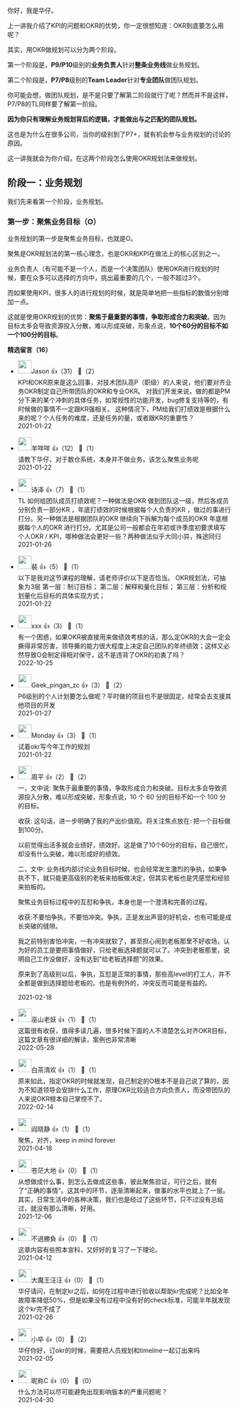 你好，我是华仔。

上一讲我介绍了KPI的问题和OKR的优势，你一定很想知道：OKR到底要怎么用呢？

其实，用OKR做规划可以分为两个阶段。

第一个阶段是，**P9/P10**级别的**业务负责人**针对**整条业务线**做业务规划。

第二个阶段是，**P7/P8**级别的**Team Leader**针对**专业团队**做团队规划。

你可能会想，做团队规划，是不是只要了解第二阶段就行了呢？然而并不是这样，P7/P8的TL同样要了解第一阶段。

**因为你只有理解业务规划背后的逻辑，才能做出与之匹配的团队规划。**

这也是为什么在很多公司，当你的级别到了P7+，就有机会参与业务规划的讨论的原因。

这一讲我就会为你介绍，在这两个阶段怎么使用OKR规划法来做规划。

## 阶段一：业务规划

我们先来看第一个阶段，业务规划。

### 第一步：聚焦业务目标（O）

业务规划的第一步是聚焦业务目标，也就是O。

聚焦是OKR规划法的第一核心理念，也是OKR和KPI在做法上的核心区别之一。

业务负责人（有可能不是一个人，而是一个决策团队）使用OKR进行规划的时候，要在众多可以选择的方向中，挑出最重要的几个，一般不超过3个。

而如果使用KPI，很多人的进行规划的时候，就是简单地把一些指标的数值分别增加一点。

这就是使用OKR规划的优势：**聚焦于最重要的事情，争取形成合力和突破**。因为目标太多会导致资源投入分散，难以形成突破，形象点说，**10个60分的目标不如一个100分的目标**。
<div><strong>精选留言（16）</strong></div><ul>
<li><img src="https://static001.geekbang.org/account/avatar/00/19/70/49/f3d5e455.jpg" width="30px"><span>Jason</span> 👍（31） 💬（2）<div>KPI和OKR原来是这么回事，对技术团队高P（职级）的人来说，他们要对齐业务OKR制定自己所带团队的OKR和专业OKR。
        对我们开发来说，做的都是PM分下来的某个冲刺的具体任务，如常规性的功能开发，bug修复支持等的，有时候做的事情不一定跟KR强相关。
       这种情况下，PM给我们打绩效是根据什么来的呢？个人任务的难度，还是任务的量，或者跟KR的重要性？</div>2021-01-22</li><br/><li><img src="https://static001.geekbang.org/account/avatar/00/13/79/bf/89320848.jpg" width="30px"><span>羊咩咩</span> 👍（12） 💬（1）<div>请教下华仔，对于数仓系统，本身并不做业务，该怎么聚焦业务呢</div>2021-01-22</li><br/><li><img src="https://static001.geekbang.org/account/avatar/00/0f/be/b9/f2481c2c.jpg" width="30px"><span>诗泽</span> 👍（7） 💬（1）<div>TL 如何给团队成员打绩效呢？一种做法是OKR 做到团队这一级，然后各成员分别负责一部分KR ，年底打绩效的时候根据每个人负责的KR ，做过的事进行打分。另一种做法是根据团队的OKR 继续向下拆解为每个成员的OKR 年底根据每个人的OKR 进行打分。尤其是公司一般都会在年初或许季度初要求填写个人OKR &#47; KPI，哪种做法会更好一些？两种做法似乎大同小异，殊途同归</div>2021-01-26</li><br/><li><img src="https://static001.geekbang.org/account/avatar/00/13/00/e6/59e9e69c.jpg" width="30px"><span>裴</span> 👍（5） 💬（1）<div>以下是我对这节课程的理解，请老师评价以下是否恰当。
OKR规划法，可抽象为3层
第一层：制订目标；
第二层：解释和量化目标；
第三层：分析和规划量化后目标的具体实现方式；</div>2021-01-22</li><br/><li><img src="https://static001.geekbang.org/account/avatar/00/10/bb/cc/fac12364.jpg" width="30px"><span>xxx</span> 👍（3） 💬（1）<div>有一个困惑，如果OKR被直接用来做绩效考核的话，那么定OKR的大会一定会撕得非常厉害，领导撕的能力很大程度上决定自己团队的年终绩效；这样又必然导致O会制定得相对保守，这不是违背了OKR的初衷了吗？</div>2022-10-25</li><br/><li><img src="" width="30px"><span>Geek_pingan_zc</span> 👍（3） 💬（2）<div>P6级别的个人计划要怎么做呢？平时做的项目也不是很固定，经常会去支援其他项目的开发</div>2021-01-27</li><br/><li><img src="https://static001.geekbang.org/account/avatar/00/13/16/5b/83a35681.jpg" width="30px"><span>Monday</span> 👍（3） 💬（1）<div>试着okr写今年工作的规划</div>2021-01-22</li><br/><li><img src="https://static001.geekbang.org/account/avatar/00/13/37/e0/23f288ae.jpg" width="30px"><span>周平</span> 👍（2） 💬（2）<div>一，文中说: 
聚焦于最重要的事情，争取形成合力和突破。目标太多会导致资源投入分散，难以形成突破，形象点说，10 个 60 分的目标不如一个 100 分的目标。


收获:
这句话，进一步明确了我的产出价值观。将关注焦点放在: 把一个目标做到100分。


以前觉得出活多就会业绩好，绩效好。这是做了10个60分的目标，自己很忙，却没有什么突破，难以形成好的绩效。


二，文中:
业务线内部讨论业务目标时候，也会经常发生激烈的争执，如果争执不下，就只能更高级别的老板来拍板做决定，但其实老板也是凭感觉和经验来拍板的。


聚焦业务目标过程中的互怼和争执，本身也是一个澄清和完善的过程。


收获:不要怕争执，不要怕冲突。争执，正是发出声音的好机会，也有可能是成长突破的缝隙。


我之前特别害怕冲突，一有冲突就软了，甚至担心闹到老板那里不好收场，认为好的员工是要把事情做好，只给老板选择题就可以了。冲突到老板那里，说明自己工作没做好，没有达到&quot;给老板选择题&quot;的效果。


原来到了高级别以后，争执，互怼是正常的事情，那些高level的打工人，并不全都是做到选择题给老板的。也是有例外的，冲突反而可能是有益的。</div>2021-02-18</li><br/><li><img src="https://static001.geekbang.org/account/avatar/00/10/1d/25/c4cc1e9f.jpg" width="30px"><span>巫山老妖</span> 👍（1） 💬（1）<div>这篇很有收获，值得多读几遍，很多时候下面的人不清楚怎么对齐OKR目标，这篇文章有很详细的解读，案例也非常清晰</div>2022-05-28</li><br/><li><img src="https://static001.geekbang.org/account/avatar/00/24/ce/64/b66f333d.jpg" width="30px"><span>白茶清欢</span> 👍（1） 💬（1）<div>原来如此，指定OKR的时候就发现，自己制定的O根本不是自己说了算的，因为不知道领导会安排什么工作，原理OKR比较适合方向负责人，而没带团队的人来说OKR根本自己掌控不了。</div>2022-02-14</li><br/><li><img src="https://static001.geekbang.org/account/avatar/00/15/4c/e1/814431e9.jpg" width="30px"><span>阎晓静</span> 👍（1） 💬（1）<div>聚焦，对齐，keep in mind forever</div>2021-04-18</li><br/><li><img src="https://static001.geekbang.org/account/avatar/00/0f/6b/53/a102d6a5.jpg" width="30px"><span>苍茫大地</span> 👍（0） 💬（1）<div>从想做成什么事，到怎么去做成这些事，彼此聚焦验证，可行之后，就有了“正确的事情”。这其中的环节，逐渐清晰起来，做事的水平也就上了一层。其实，日常生活中的各种决策，我们也是经过了这些环节，只不过没有总结过，就没有那么清晰，好用。</div>2021-12-06</li><br/><li><img src="https://static001.geekbang.org/account/avatar/00/10/c6/39/0b837f63.jpg" width="30px"><span>不過勝負</span> 👍（0） 💬（1）<div>这章内容有些照本宣科，又好好的复习了一下理论。</div>2021-04-12</li><br/><li><img src="https://static001.geekbang.org/account/avatar/00/0f/6b/f8/b4da7936.jpg" width="30px"><span>大魔王汪汪</span> 👍（0） 💬（1）<div>华仔请问，在制定kr之后，如何在过程中进行验收以帮助kr完成呢？比如全年故障率降低50%，但是如果没有过程中没有好的check标准，可能半年就发现这个kr完不成了</div>2021-02-26</li><br/><li><img src="https://static001.geekbang.org/account/avatar/00/17/35/0b/65ab16e1.jpg" width="30px"><span>小卒</span> 👍（0） 💬（2）<div>华仔你好，订okr的时候，需要把人员规划和timeline一起订出来吗</div>2021-02-05</li><br/><li><img src="https://static001.geekbang.org/account/avatar/00/12/d8/13/082013bc.jpg" width="30px"><span>昵称C</span> 👍（0） 💬（0）<div>什么方法可以尽可能避免出现影响版本的严重问题呢？</div>2021-04-30</li><br/>
</ul>